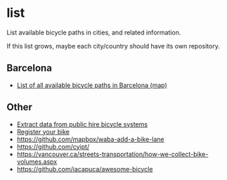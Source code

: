 # list
List available bicycle paths in cities, and related information.

If this list grows, maybe each city/country should have its own repository.

## Barcelona
* [List of all available bicycle paths in Barcelona (map)](http://ajuntament.barcelona.cat/bicicleta/ca)





## Other
* [Extract data from public hire bicycle systems](https://ropensci.github.io/bikedata/)
* [Register your bike](https://bikeindex.org/)
* https://github.com/mapbox/waba-add-a-bike-lane
* https://github.com/cyipt/
* https://vancouver.ca/streets-transportation/how-we-collect-bike-volumes.aspx
* https://github.com/iacapuca/awesome-bicycle


